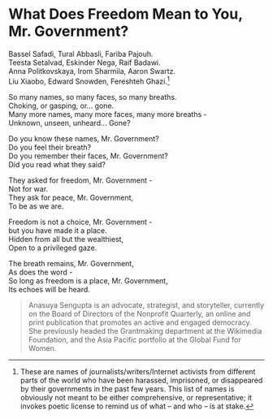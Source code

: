 
# What Does Freedom Mean to You, Mr. Government?

Bassel Safadi, Tural Abbasli, Fariba Pajouh.<br>
Teesta Setalvad, Eskinder Nega, Raif Badawi.<br>
Anna Politkovskaya, Irom Sharmila, Aaron Swartz.<br>
Liu Xiaobo, Edward Snowden, Fereshteh Ghazi.[^1]

<p>So many names, so many faces, so many breaths.<br>
Choking, or gasping, or... gone.<br>
Many more names, many more faces, many more breaths -<br>
Unknown, unseen, unheard... Gone?<br></p>

<p>Do you know these names, Mr. Government?<br>
Do you feel their breath?<br>
Do you remember their faces, Mr. Government?<br>
Did you read what they said?<br></p>

<p>They asked for freedom, Mr. Government -<br>
Not for war.<br>
They ask for peace, Mr. Government,<br>
To be as we are.</p>

<p>Freedom is not a choice, Mr. Government -<br>
but you have made it a place.<br>
Hidden from all but the wealthiest,<br>
Open to a privileged gaze.</p>

<p>The breath remains, Mr. Government,<br>
As does the word -<br>
So long as freedom is a place, Mr. Government,<br>
Its echoes will be heard.</p>

[^1]: These are names of journalists/writers/Internet activists from different parts of the world who have been harassed, imprisoned, or disappeared by their governments in the past few years. This list of names is obviously not meant to be either comprehensive, or representative; it invokes poetic license to remind us of what – and who – is at stake.

> Anasuya Sengupta is an advocate, strategist, and storyteller, currently on the
Board of Directors of the Nonprofit Quarterly, an online and print publication
that promotes an active and engaged democracy. She previously headed the
Grantmaking department at the Wikimedia Foundation, and the Asia Pacific
portfolio at the Global Fund for Women.
